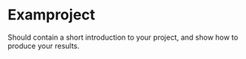 # Examproject

Should contain a short introduction to your project, and show how to produce your results.
